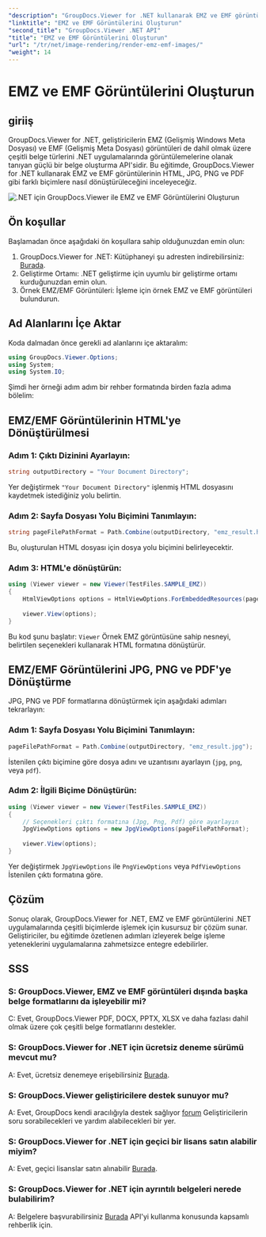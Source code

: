 ```yaml
---
"description": "GroupDocs.Viewer for .NET kullanarak EMZ ve EMF görüntülerinin çeşitli formatlara nasıl dönüştürüleceğini öğrenin. Geliştiriciler için kolay takip edilebilir eğitim."
"linktitle": "EMZ ve EMF Görüntülerini Oluşturun"
"second_title": "GroupDocs.Viewer .NET API"
"title": "EMZ ve EMF Görüntülerini Oluşturun"
"url": "/tr/net/image-rendering/render-emz-emf-images/"
"weight": 14
---
```


# EMZ ve EMF Görüntülerini Oluşturun

## giriiş

GroupDocs.Viewer for .NET, geliştiricilerin EMZ (Gelişmiş Windows Meta Dosyası) ve EMF (Gelişmiş Meta Dosyası) görüntüleri de dahil olmak üzere çeşitli belge türlerini .NET uygulamalarında görüntülemelerine olanak tanıyan güçlü bir belge oluşturma API'sidir. Bu eğitimde, GroupDocs.Viewer for .NET kullanarak EMZ ve EMF görüntülerinin HTML, JPG, PNG ve PDF gibi farklı biçimlere nasıl dönüştürüleceğini inceleyeceğiz.

![.NET için GroupDocs.Viewer ile EMZ ve EMF Görüntülerini Oluşturun](/viewer/image-rendering/render-emz-and-emf-images.png)

## Ön koşullar

Başlamadan önce aşağıdaki ön koşullara sahip olduğunuzdan emin olun:

1. GroupDocs.Viewer for .NET: Kütüphaneyi şu adresten indirebilirsiniz: [Burada](https://releases.groupdocs.com/viewer/net/).
2. Geliştirme Ortamı: .NET geliştirme için uyumlu bir geliştirme ortamı kurduğunuzdan emin olun.
3. Örnek EMZ/EMF Görüntüleri: İşleme için örnek EMZ ve EMF görüntüleri bulundurun.

## Ad Alanlarını İçe Aktar

Koda dalmadan önce gerekli ad alanlarını içe aktaralım:

```csharp
using GroupDocs.Viewer.Options;
using System;
using System.IO;
```

Şimdi her örneği adım adım bir rehber formatında birden fazla adıma bölelim:

## EMZ/EMF Görüntülerinin HTML'ye Dönüştürülmesi

### Adım 1: Çıktı Dizinini Ayarlayın:
```csharp
string outputDirectory = "Your Document Directory";
```
Yer değiştirmek `"Your Document Directory"` işlenmiş HTML dosyasını kaydetmek istediğiniz yolu belirtin.

### Adım 2: Sayfa Dosyası Yolu Biçimini Tanımlayın:
```csharp
string pageFilePathFormat = Path.Combine(outputDirectory, "emz_result.html");
```
Bu, oluşturulan HTML dosyası için dosya yolu biçimini belirleyecektir.

### Adım 3: HTML'e dönüştürün:
```csharp
using (Viewer viewer = new Viewer(TestFiles.SAMPLE_EMZ))
{
    HtmlViewOptions options = HtmlViewOptions.ForEmbeddedResources(pageFilePathFormat);
    
    viewer.View(options);
}
```
Bu kod şunu başlatır: `Viewer` Örnek EMZ görüntüsüne sahip nesneyi, belirtilen seçenekleri kullanarak HTML formatına dönüştürür.

## EMZ/EMF Görüntülerini JPG, PNG ve PDF'ye Dönüştürme

JPG, PNG ve PDF formatlarına dönüştürmek için aşağıdaki adımları tekrarlayın:

### Adım 1: Sayfa Dosyası Yolu Biçimini Tanımlayın:
```csharp
pageFilePathFormat = Path.Combine(outputDirectory, "emz_result.jpg");
```
İstenilen çıktı biçimine göre dosya adını ve uzantısını ayarlayın (`jpg`, `png`, veya `pdf`).

### Adım 2: İlgili Biçime Dönüştürün:
```csharp
using (Viewer viewer = new Viewer(TestFiles.SAMPLE_EMZ))
{
    // Seçenekleri çıktı formatına (Jpg, Png, Pdf) göre ayarlayın
    JpgViewOptions options = new JpgViewOptions(pageFilePathFormat);
    
    viewer.View(options);
}
```
Yer değiştirmek `JpgViewOptions` ile `PngViewOptions` veya `PdfViewOptions` İstenilen çıktı formatına göre.

## Çözüm

Sonuç olarak, GroupDocs.Viewer for .NET, EMZ ve EMF görüntülerini .NET uygulamalarında çeşitli biçimlerde işlemek için kusursuz bir çözüm sunar. Geliştiriciler, bu eğitimde özetlenen adımları izleyerek belge işleme yeteneklerini uygulamalarına zahmetsizce entegre edebilirler.

## SSS

### S: GroupDocs.Viewer, EMZ ve EMF görüntüleri dışında başka belge formatlarını da işleyebilir mi?
C: Evet, GroupDocs.Viewer PDF, DOCX, PPTX, XLSX ve daha fazlası dahil olmak üzere çok çeşitli belge formatlarını destekler.

### S: GroupDocs.Viewer for .NET için ücretsiz deneme sürümü mevcut mu?
A: Evet, ücretsiz denemeye erişebilirsiniz [Burada](https://releases.groupdocs.com/).

### S: GroupDocs.Viewer geliştiricilere destek sunuyor mu?
A: Evet, GroupDocs kendi aracılığıyla destek sağlıyor [forum](https://forum.groupdocs.com/c/viewer/9) Geliştiricilerin soru sorabilecekleri ve yardım alabilecekleri bir yer.

### S: GroupDocs.Viewer for .NET için geçici bir lisans satın alabilir miyim?
A: Evet, geçici lisanslar satın alınabilir [Burada](https://purchase.groupdocs.com/temporary-license/).

### S: GroupDocs.Viewer for .NET için ayrıntılı belgeleri nerede bulabilirim?
A: Belgelere başvurabilirsiniz [Burada](https://tutorials.groupdocs.com/viewer/net/) API'yi kullanma konusunda kapsamlı rehberlik için.